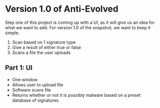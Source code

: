 # Version 1.0 of Anti-Evolved
Step one of this project is coming up with a UI, as it will give us an idea for what we want to add. 
For version 1.0 of the snapshot, we want to keep it simple.
1. Scan based on 1 signature type 
2. Give a result of either true or false 
3. Scans a file the user uploads

## Part 1: UI
- One window 
- Allows user to upload file 
- Software scans file 
- Returns whether or not it is possibly malware based on a preset database of signatures

